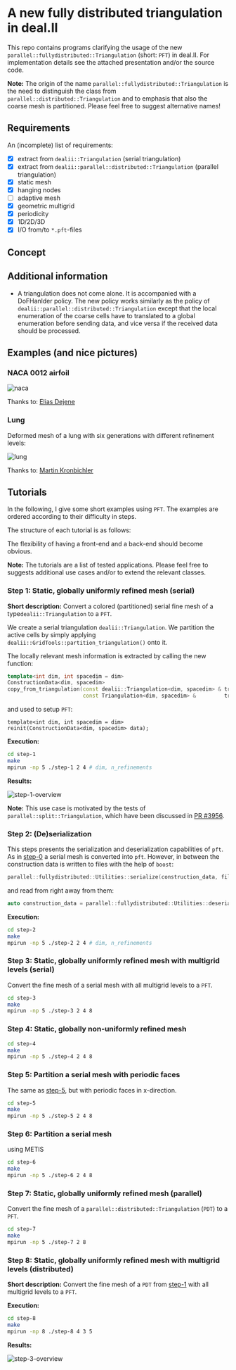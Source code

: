 # A new fully distributed triangulation in deal.II

This repo contains programs clarifying the usage of the new `parallel::fullydistributed::Triangulation` (short: `PFT`)
in deal.II. For implementation details see the attached presentation and/or the source code.

**Note:** The origin of the name `parallel::fullydistributed::Triangulation` is the need to 
distinguish the class from `parallel::distributed::Triangulation` and to emphasis that also
the coarse mesh is partitioned. Please feel free to suggest alternative names!  

## Requirements

An (incomplete) list of requirements:
- [x] extract from `dealii::Triangulation` (serial triangulation) 
- [x] extract from `dealii::parallel::distributed::Triangulation` (parallel triangulation) 
- [x] static mesh
- [x] hanging nodes
- [ ] adaptive mesh
- [x] geometric multigrid
- [x] periodicity
- [x] 1D/2D/3D
- [x] I/O from/to `*.pft`-files

## Concept

## Additional information

- A triangulation does not come alone. It is accompanied with a DoFHanlder policy. The new 
policy works similarly as the policy of `dealii::parallel::distributed::Triangulation` except
that the local enumeration of the coarse cells have to translated to a global enumeration before
sending data, and vice versa if the received data should be processed.

## Examples (and nice pictures)

### NACA 0012 airfoil

![naca](figures/naca.png)

Thanks to: [Elias Dejene](https://github.com/eliasstudiert)

### Lung

Deformed mesh of a lung with six generations with different refinement levels:

![lung](figures/lung_generations.png)

Thanks to: [Martin Kronbichler](https://github.com/kronbichler)

## Tutorials

In the following, I give some short examples using `PFT`. The examples are ordered according to their difficulty in 
steps.

The structure of each tutorial is as follows:


The flexibility of having a front-end and a back-end should become obvious.

**Note:** The tutorials are a list of tested applications. Please feel free to 
suggests additional use cases and/or to extend the relevant classes.


















### Step 1: Static, globally uniformly refined mesh (serial)

**Short description:** Convert a colored (partitioned) serial fine mesh of a type`dealii::Triangulation` to a `PFT`.

We create a serial triangulation `dealii::Triangulation`. We partition the active cells
by simply applying `dealii::GridTools::partition_triangulation()` onto it. 

The locally relevant mesh information is extracted by calling the new function:
```cpp
template<int dim, int spacedim = dim>
ConstructionData<dim, spacedim>
copy_from_triangulation(const dealii::Triangulation<dim, spacedim> & tria,
                        const Triangulation<dim, spacedim> &         tria_pft)
```
and used to setup `PFT`:
```
template<int dim, int spacedim = dim>
reinit(ConstructionData<dim, spacedim> data);
```

**Execution:**

```bash
cd step-1
make
mpirun -np 5 ./step-1 2 4 # dim, n_refinements
```

**Results:**

![step-1-overview](step-1/pictures/overview.png)

**Note:** This use case is motivated by the tests of `parallel::split::Triangulation`, which 
have been discussed
in [PR #3956](https://github.com/dealii/dealii/pull/3956).












### Step 2: (De)serialization

This steps presents the serialization and deserialization capabilities of `pft`.
As in [step-0](https://github.com/peterrum/dealii-pft#step-0-static-globally-uniformly-refined-mesh-serial)
a serial mesh is converted into `pft`. 
However, in between the construction data is written to files with the help of
`boost`:
```cpp
parallel::fullydistributed::Utilities::serialize(construction_data, file_name, comm);
```
 and read from right away from them:
```cpp
auto construction_data = parallel::fullydistributed::Utilities::deserialize<dim>(file_name, comm);
```

**Execution:**

```bash
cd step-2
make
mpirun -np 5 ./step-2 2 4 # dim, n_refinements
```

















### Step 3: Static, globally uniformly refined mesh with multigrid levels (serial)

Convert the fine mesh of a serial mesh with all multigrid levels to a `PFT`.


```bash
cd step-3 
make
mpirun -np 5 ./step-3 2 4 8
```





















### Step 4: Static, globally non-uniformly refined mesh 

```bash
cd step-4
make
mpirun -np 5 ./step-4 2 4 8
```















### Step 5: Partition a serial mesh with periodic faces

The same as [step-5](https://github.com/peterrum/dealii-pft#step-5-partition-a-serial-mesh), but with periodic faces in x-direction.

```bash
cd step-5 
make
mpirun -np 5 ./step-5 2 4 8
```


















### Step 6: Partition a serial mesh 

using METIS

```bash
cd step-6
make
mpirun -np 5 ./step-6 2 4 8
```



















### Step 7: Static, globally uniformly refined mesh (parallel)

Convert the fine mesh of a `parallel::distributed::Triangulation` (`PDT`) to a `PFT`.

```bash
cd step-7
make
mpirun -np 5 ./step-7 2 8
```












### Step 8: Static, globally uniformly refined mesh with multigrid levels (distributed)

**Short description:** Convert the fine mesh of a `PDT` from
[step-1](https://github.com/peterrum/dealii-pft#step-1-static-globally-uniformly-refined-mesh-parallel)
 with all multigrid levels to a `PFT`.


**Execution:**

```bash
cd step-8
make
mpirun -np 8 ./step-8 4 3 5
```

**Results:**

![step-3-overview](step-4/pictures/overview.png)











